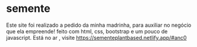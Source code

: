 # semente
Este site foi realizado a pedido da minha madrinha, para auxiliar no negócio que ela empreende!
feito com html, css, bootstrap e um pouco de javascript.
Está no ar , visite https://sementeplantbased.netlify.app/#anc0
